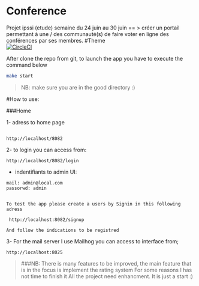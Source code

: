
# Conference
Projet ipssi (etude) semaine du 24 juin au 30 juin == > créer un portail permettant à une / des communauté(s) de faire voter en ligne des conférences par ses membres.
#Theme  
[![CircleCI](https://circleci.com/gh/faycalBordjah/Conference.svg?style=svg)](https://circleci.com/gh/faycalBordjah/Conference)
 



After clone the repo from git, to  launch the app you have to execute the command below 

```bash
make start
```
>NB: make sure you are in the good directory :) 




#How to use:  

###Home

1- adress to home page 
```text

http://localhost/8082
```
2- to login you can access from: 

```text
http://localhost/8082/login
```

* indentifiants to admin UI:

```text
mail: admin@local.com
passorwd: admin
```


```text

To test the app please create a users by Signin in this following adress  

 http://localhost:8082/signup

And follow the indications to be registred

```

3- For the mail server I use Mailhog you can access to interface from;

```text
http://localhost:8025

```


>###NB: 
>There is many features to be improved, the main feature that is in the focus is implement the rating system
>For some reasons I has not time to finish it 
>All the project need enhancment. It is just a start :)



